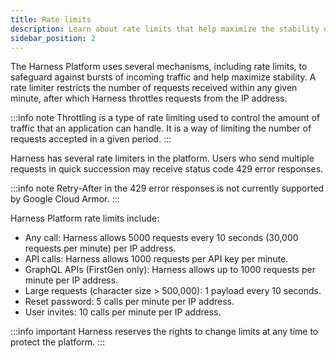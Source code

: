 ```yaml
---
title: Rate limits
description: Learn about rate limits that help maximize the stability of the Harness Platform.
sidebar_position: 2
---
```


The Harness Platform uses several mechanisms, including rate limits, to safeguard against bursts of incoming traffic and help maximize stability. A rate limiter restricts the number of requests received within any given minute, after which Harness throttles requests from the IP address.

:::info note
Throttling is a type of rate limiting used to control the amount of traffic that an application can handle. It is a way of limiting the number of requests accepted in a given period.
:::

Harness has several rate limiters in the platform. Users who send multiple requests in quick succession may receive status code 429 error responses.

:::info note
Retry-After in the 429 error responses is not currently supported by Google Cloud Armor.
:::


Harness Platform rate limits include:

- Any call: Harness allows 5000 requests every 10 seconds (30,000 requests per minute) per IP address.
- API calls: Harness allows 1000 requests per API key per minute.
- GraphQL APIs (FirstGen only): Harness allows up to 1000 requests per minute per IP address.
- Large requests (character size > 500,000): 1 payload every 10 seconds.
- Reset password: 5 calls per minute per IP address.
- User invites: 10 calls per minute per IP address.

:::info important
Harness reserves the rights to change limits at any time to protect the platform.
:::
